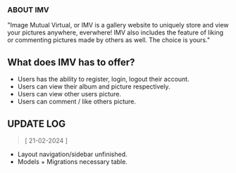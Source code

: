 ### ABOUT IMV

"Image Mutual Virtual, or IMV is a gallery website to uniquely store and view your pictures anywhere, everwhere! IMV also includes the feature of liking or commenting pictures made by others as well. The choice is yours."

## What does IMV has to offer?
- Users has the ability to register, login, logout their account.
- Users can view their album and picture respectively.
- Users can view other users picture.
- Users can comment / like others picture.


## UPDATE LOG

> [ 21-02-2024 ]
- Layout navigation/sidebar unfinished.
- Models + Migrations necessary table.

